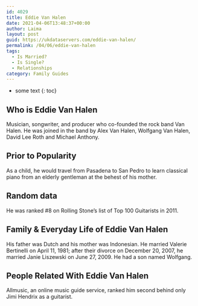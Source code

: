 ```yaml
---
id: 4029
title: Eddie Van Halen
date: 2021-04-06T13:48:37+00:00
author: Laima
layout: post
guid: https://ukdataservers.com/eddie-van-halen/
permalink: /04/06/eddie-van-halen
tags:
  - Is Married?
  - Is Single?
  - Relationships
category: Family Guides
---
```


* some text
{: toc}


## Who is Eddie Van Halen
                  
                  
                  
Musician, songwriter, and producer who co-founded the rock band Van Halen. He was joined in the band by Alex Van Halen, Wolfgang Van Halen, David Lee Roth and Michael Anthony.
                  
              
            
              
            
                
                
                
## Prior to Popularity
                  
                  
                  
As a child, he would travel from Pasadena to San Pedro to learn classical piano from an elderly gentleman at the behest of his mother.
                  
              
            
              
            
                
                
                
## Random data
                  
                  
                  
He was ranked #8 on Rolling Stone&#8217;s list of Top 100 Guitarists in 2011.
                  
              
            
              
            
                
                
                
## Family & Everyday Life of Eddie Van Halen
                  
                  
                  
His father was Dutch and his mother was Indonesian. He married Valerie Bertinelli on April 11, 1981; after their divorce on December 20, 2007, he married Janie Liszewski on June 27, 2009. He had a son named Wolfgang. 
                  
              
            
              
            
                
                
                
## People Related With Eddie Van Halen
                  
                  
                  
Allmusic, an online music guide service, ranked him second behind only Jimi Hendrix as a guitarist.
                  
              
            
              
            
                
              
            
              
              
            
            
              
            
          
          
          